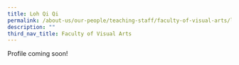 ```yaml
---
title: Loh Qi Qi
permalink: /about-us/our-people/teaching-staff/faculty-of-visual-arts/loh-qi-qi/
description: ""
third_nav_title: Faculty of Visual Arts
---
```

Profile coming soon!